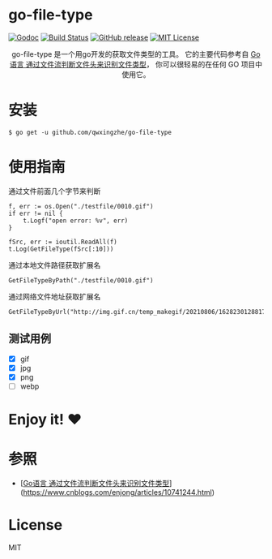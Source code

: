 # go-file-type
[![Godoc](http://img.shields.io/badge/godoc-reference-blue.svg?style=flat)](https://godoc.org/github.com/qwxingzhe/go-file-type)
[![Build Status](https://travis-ci.org/qwxingzhe/go-file-type.svg)](https://travis-ci.org/qwxingzhe/go-file-type)
[![GitHub release](http://img.shields.io/github/release/qwxingzhe/go-file-type.svg?style=flat-square)](release)
[![MIT License](http://img.shields.io/badge/license-MIT-blue.svg?style=flat-square)](license)



<p align="center">go-file-type 是一个用go开发的获取文件类型的工具。 它的主要代码参考自 <a href="https://www.cnblogs.com/enjong/articles/10741244.html">Go语言 通过文件流判断文件头来识别文件类型</a>， 你可以很轻易的在任何 GO 项目中使用它。</p>



# 安装

```shell
$ go get -u github.com/qwxingzhe/go-file-type
```

# 使用指南

通过文件前面几个字节来判断

~~~
f, err := os.Open("./testfile/0010.gif")
if err != nil {
    t.Logf("open error: %v", err)
}

fSrc, err := ioutil.ReadAll(f)
t.Log(GetFileType(fSrc[:10]))
~~~

通过本地文件路径获取扩展名

~~~
GetFileTypeByPath("./testfile/0010.gif")
~~~

通过网络文件地址获取扩展名

~~~
GetFileTypeByUrl("http://img.gif.cn/temp_makegif/20210806/1628230128817044.gif")
~~~

## 测试用例

- [x] gif
- [x] jpg
- [x] png
- [ ] webp

# Enjoy it! :heart:

# 参照

- [[Go语言 通过文件流判断文件头来识别文件类型](https://www.cnblogs.com/enjong/articles/10741244.html)](https://www.cnblogs.com/enjong/articles/10741244.html)

# License

MIT

